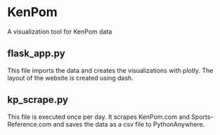 # KenPom
A visualization tool for KenPom data

## flask_app.py
This file imports the data and creates the visualizations with plotly. The layout of the website is created using dash.

## kp_scrape.py
This file is executed once per day. It scrapes KenPom.com and Sports-Reference.com and saves the data as a csv file to PythonAnywhere.
